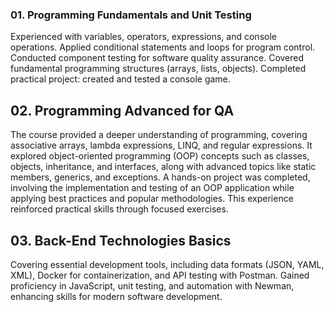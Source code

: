 ### 01. Programming Fundamentals and Unit Testing
Experienced with variables, operators, expressions, and console operations. Applied conditional statements and loops for program control. Conducted component testing for software quality assurance. Covered fundamental programming structures (arrays, lists, objects). Completed practical project: created and tested a console game.

## 02. Programming Advanced for QA
The course provided a deeper understanding of programming, covering associative arrays, lambda expressions, LINQ, and regular expressions. It explored object-oriented programming (OOP) concepts such as classes, objects, inheritance, and interfaces, along with advanced topics like static members, generics, and exceptions. 
A hands-on project was completed, involving the implementation and testing of an OOP application while applying best practices and popular methodologies. This experience reinforced practical skills through focused exercises.

## 03. Back-End Technologies Basics
Covering essential development tools, including data formats (JSON, YAML, XML), Docker for containerization, and API testing with Postman. Gained proficiency in JavaScript, unit testing, and automation with Newman, enhancing skills for modern software development.



